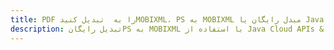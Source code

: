 ---title: PDF را به  تبدیل کنیدMOBIXML، PS به MOBIXML مبدل رایگان یا Java SDKdescription: تبدیل رایگانPS به MOBIXML با استفاده از Java Cloud APIs & SDK همچنین اسناد PDF را در Cloud ایجاد، ویرایش و رندر کنید.---